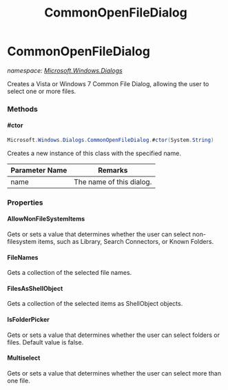 ﻿---
title: CommonOpenFileDialog
---

# CommonOpenFileDialog
_namespace: [Microsoft.Windows.Dialogs](N-Microsoft.Windows.Dialogs.html)_

Creates a Vista or Windows 7 Common File Dialog, allowing the user to select one or more files.

### Methods

#### #ctor
```csharp
Microsoft.Windows.Dialogs.CommonOpenFileDialog.#ctor(System.String)
```
Creates a new instance of this class with the specified name.

|Parameter Name|Remarks|
|--------------|-------|
|name|The name of this dialog.|




### Properties

#### AllowNonFileSystemItems
Gets or sets a value that determines whether the user can select non-filesystem items, 
 such as Library, Search Connectors, or Known Folders.
#### FileNames
Gets a collection of the selected file names.
#### FilesAsShellObject
Gets a collection of the selected items as ShellObject objects.
#### IsFolderPicker
Gets or sets a value that determines whether the user can select folders or files.
 Default value is false.
#### Multiselect
Gets or sets a value that determines whether the user can select more than one file.

